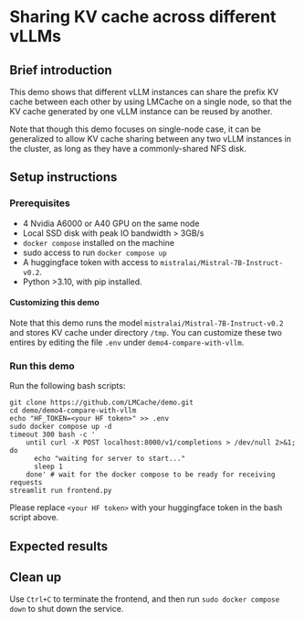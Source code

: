 
# Sharing KV cache across different vLLMs

## Brief introduction

This demo shows that different vLLM instances can share the prefix KV cache between each other by using LMCache on a single node, so that the KV cache generated by one vLLM instance can be reused by another.

Note that though this demo focuses on single-node case, it can be generalized to allow KV cache sharing between any two vLLM instances in the cluster, as long as they have a commonly-shared NFS disk.

## Setup instructions

### Prerequisites
- 4 Nvidia A6000 or A40 GPU on the same node
- Local SSD disk with peak IO bandwidth > 3GB/s
- `docker compose` installed on the machine
- sudo access to run `docker compose up`
- A huggingface token with access to `mistralai/Mistral-7B-Instruct-v0.2`. 
- Python >3.10, with pip installed.


#### Customizing this demo

Note that this demo runs the model `mistralai/Mistral-7B-Instruct-v0.2` and stores KV cache under directory `/tmp`. You can customize these two entires by editing the file `.env` under `demo4-compare-with-vllm`.

### Run this demo

Run the following bash scripts:
```
git clone https://github.com/LMCache/demo.git
cd demo/demo4-compare-with-vllm
echo "HF_TOKEN=<your HF token>" >> .env
sudo docker compose up -d
timeout 300 bash -c '
    until curl -X POST localhost:8000/v1/completions > /dev/null 2>&1; do
      echo "waiting for server to start..."
      sleep 1
    done' # wait for the docker compose to be ready for receiving requests
streamlit run frontend.py
```
Please replace `<your HF token>` with your huggingface token in the bash script above.


## Expected results


## Clean up

Use `Ctrl+C` to terminate the frontend, and then run `sudo docker compose down` to shut down the service.
